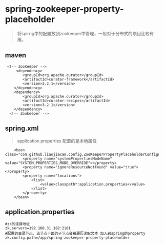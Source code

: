 # spring-zookeeper-property-placeholder

  > 将spirng中的配置放到zookeeper中管理，一般对于分布式的项目比较有用。

## maven 
 ```
  <!-- ZooKeeper -->
      <dependency>
         <groupId>org.apache.curator</groupId>
         <artifactId>curator-framework</artifactId>
         <version>3.2.1</version>
     </dependency>
     <dependency>
         <groupId>org.apache.curator</groupId>
         <artifactId>curator-recipes</artifactId>
         <version>3.2.1</version>
     </dependency>
   <!-- Zookeeper -->
 ```
 
## spring.xml
> application.properties 配置的是本地属性
```
    <bean class="com.github.liaojiacan.config.ZooKeeperPropertyPlaceholderConfigurer">
        <property name="systemPropertiesModeName" value="SYSTEM_PROPERTIES_MODE_OVERRIDE"></property>
        <property name="ignoreResourceNotFound" value="true"></property>
        <property name="locations">
            <list>
                <value>classpath*:application.properties</value>
            </list>
        </property>
    </bean>
```

## application.properties
``` 
#zk的连接地址
zk.servers=192.168.31.182:2181
#配置的目录节点，该节点下面的子节点会被遍历读取文本 加入到spring的property
zk.config.path=/app/spring-zookeeper-property-placeholder
```
